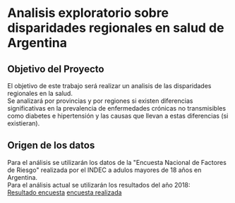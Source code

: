 # Analisis exploratorio sobre disparidades regionales en salud de Argentina

## Objetivo del Proyecto

El objetivo de este trabajo será realizar un analisis de las disparidades regionales en la salud.    
Se analizará por provincias y por regiones si existen diferencias significativas en la prevalencia de enfermedades crónicas no transmisibles como diabetes e hipertensión y las causas que llevan a estas diferencias (si existieran).

## Origen de los datos

Para el análisis se utilizarán los datos de la "Encuesta Nacional de Factores de Riesgo" realizada por el INDEC a adulos mayores de 18 años en Argentina.  
Para el análisis actual se utilizarán los resultados del año 2018:   
[Resultado encuesta](https://www.google.com/url?sa=t&source=web&rct=j&opi=89978449&url=https://www.indec.gob.ar/ftp/cuadros/sociedad/cuadros_preliminares_enfr_2018.xls&ved=2ahUKEwiSjvbLl8yGAxUQppUCHbLeAQ4QFnoECDIQAQ&usg=AOvVaw2yheKKYGABUq8ZHkNbiPEI) 
[encuesta realizada]( https://www.indec.gob.ar/ftp/cuadros/sociedad/cuestionario_enfr_2018.pdf)

